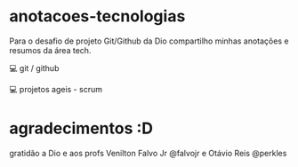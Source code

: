 # anotacoes-tecnologias
Para o desafio de projeto Git/Github da Dio compartilho minhas anotações e resumos da área tech.

:computer: git / github

:computer: projetos ageis - scrum

# agradecimentos :D
gratidão a Dio e aos profs Venilton Falvo Jr @falvojr e Otávio Reis @perkles 